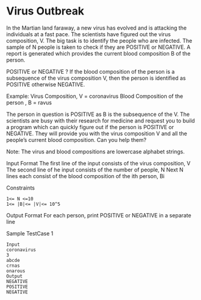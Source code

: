 
# Virus Outbreak

In the Martian land faraway, a new virus has evolved and is attacking the individuals at a fast pace. The scientists have figured out the virus composition, V. The big task is to identify the people who are infected. The sample of N people is taken to check if they are POSITIVE or NEGATIVE. A report is generated which provides the current blood composition B of the person.

POSITIVE or NEGATIVE ?
If the blood composition of the person is a subsequence of the virus composition V, then the person is identified as POSITIVE otherwise NEGATIVE.

Example:
Virus Composition, V = coronavirus
Blood Composition of the person , B = ravus

The person in question is POSITIVE as B is the subsequence of the V.
The scientists are busy with their research for medicine and request you to build a program which can quickly figure out if the person is POSITIVE or NEGATIVE. They will provide you with the virus composition V and all the people’s current blood composition. Can you help them?

Note: The virus and blood compositions are lowercase alphabet strings.

Input Format
The first line of the input consists of the virus composition, V
The second line of he input consists of the number of people, N
Next N lines each consist of the blood composition of the ith person, Bi



Constraints
```text
1<= N <=10
1<= |B|<= |V|<= 10^5
```


Output Format
For each person, print POSITIVE or NEGATIVE in a separate line

Sample TestCase 1
```text
Input
coronavirus
3
abcde
crnas
onarous
Output
NEGATIVE
POSITIVE
NEGATIVE
```


